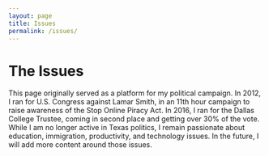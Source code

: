 ```yaml
---
layout: page
title: Issues
permalink: /issues/
---
```


# The Issues

This page originally served as a platform for my political campaign. In 2012, I ran for U.S. Congress against Lamar Smith, in an 11th hour campaign to raise awareness of the Stop Online Piracy Act. In 2016, I ran for the Dallas College Trustee, coming in second place and getting over 30% of the vote. While I am no longer active in Texas politics, I remain passionate about education, immigration, productivity, and technology issues. In the future, I will add more content around those issues.

